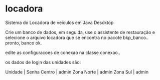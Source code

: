 # locadora
Sistema do Locadora de veiculos em Java Descktop


Crie um banco de dados, em seguida, use o assistente de restauração e selecione o arquivo locadora que se encontra no pacote bkp_banco.. pronto, banco ok.

edite as configuracoes de conexao na classe conexao..

os dados de login das unidades são:

Unidade        |     Senha
Centro         |     admin
Zona Norte     |     admin
Zona Sul       |     admin
